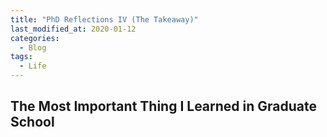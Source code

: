 ```yaml
---
title: "PhD Reflections IV (The Takeaway)"
last_modified_at: 2020-01-12
categories:
  - Blog
tags:
  - Life
---
```


## The Most Important Thing I Learned in Graduate School
